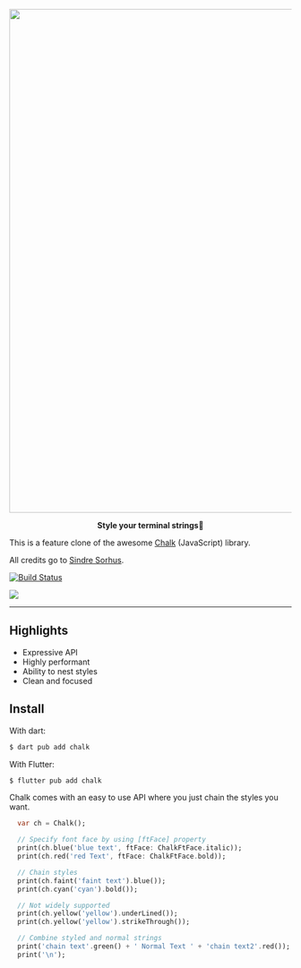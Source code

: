 <p align="center">
	<a href="#"><img src="https://i.imgur.com/82fSz51.png" width="900px" /></a>
	<p align="center"><b>Style your terminal strings🎨</b>  </p>
</p>


This is a feature clone of the awesome [Chalk](https://github.com/chalk/chalk) (JavaScript) library.

All credits go to [Sindre Sorhus](https://github.com/sindresorhus).

[![Build Status](https://www.travis-ci.com/shan-shaji/chalkdart.svg?branch=main)](https://www.travis-ci.com/shan-shaji/chalkdart)

<img src='https://raw.githubusercontent.com/shan-shaji/chalkdart/main/screenshot.PNG'>

---
## Highlights

- Expressive API
- Highly performant
- Ability to nest styles
- Clean and focused

## Install

With dart:

```dart
$ dart pub add chalk
```
With Flutter:

```dart
$ flutter pub add chalk
```
Chalk comes with an easy to use API where you just chain the styles you want.

```dart
  var ch = Chalk();

  // Specify font face by using [ftFace] property
  print(ch.blue('blue text', ftFace: ChalkFtFace.italic));
  print(ch.red('red Text', ftFace: ChalkFtFace.bold));

  // Chain styles
  print(ch.faint('faint text').blue());
  print(ch.cyan('cyan').bold());

  // Not widely supported
  print(ch.yellow('yellow').underLined());
  print(ch.yellow('yellow').strikeThrough());

  // Combine styled and normal strings
  print('chain text'.green() + ' Normal Text ' + 'chain text2'.red());
  print('\n');
```




